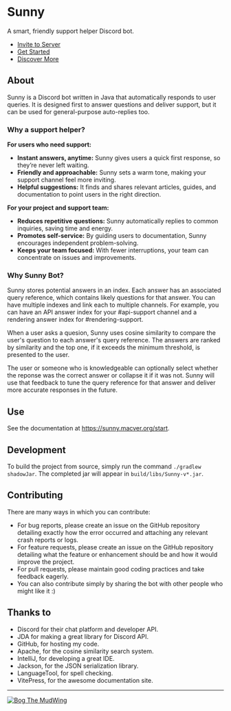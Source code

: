 # Sunny

A smart, friendly support helper Discord bot.

- [Invite to Server](https://discord.com/oauth2/authorize?client_id=1384182700285493380)
- [Get Started](https://sunny.macver.org/start)
- [Discover More](https://sunny.macver.org/discover)

## About

Sunny is a Discord bot written in Java that automatically responds to user queries. It is designed first to answer questions and deliver support, but it can be used for general-purpose auto-replies too.

### Why a support helper?

**For users who need support:**

- **Instant answers, anytime:** Sunny gives users a quick first response, so they’re never left waiting.
- **Friendly and approachable:** Sunny sets a warm tone, making your support channel feel more inviting.
- **Helpful suggestions:** It finds and shares relevant articles, guides, and documentation to point users in the right direction.

**For your project and support team:**

- **Reduces repetitive questions:** Sunny automatically replies to common inquiries, saving time and energy.
- **Promotes self-service:** By guiding users to documentation, Sunny encourages independent problem-solving.
- **Keeps your team focused:** With fewer interruptions, your team can concentrate on issues and improvements.

### Why Sunny Bot?

Sunny stores potential answers in an index. Each answer has an associated query reference, which contains likely questions for that answer. You can have multiple indexes and link each to multiple channels. For example, you can have an API answer index for your #api-support channel and a rendering answer index for #rendering-support.

When a user asks a quesion, Sunny uses cosine similarity to compare the user's question to each answer's query reference. The answers are ranked by similarity and the top one, if it exceeds the minimum threshold, is presented to the user.

The user or someone who is knowledgeable can optionally select whether the reponse was the correct answer or collapse it if it was not. Sunny will use that feedback to tune the query reference for that answer and deliver more accurate responses in the future.

## Use

See the documentation at https://sunny.macver.org/start.

## Development

To build the project from source, simply run the command `./gradlew shadowJar`. The completed jar will appear in `build/libs/Sunny-v*.jar`.

## Contributing

There are many ways in which you can contribute:

- For bug reports, please create an issue on the GitHub repository detailing exactly how the error occurred and attaching any relevant crash reports or logs.
- For feature requests, please create an issue on the GitHub repository detailing what the feature or enhancement should be and how it would improve the project.
- For pull requests, please maintain good coding practices and take feedback eagerly.
- You can also contribute simply by sharing the bot with other people who might like it :)

## Thanks to

- Discord for their chat platform and developer API.
- JDA for making a great library for Discord API.
- GitHub, for hosting my code.
- Apache, for the cosine similarity search system.
- IntelliJ, for developing a great IDE.
- Jackson, for the JSON serialization library.
- LanguageTool, for spell checking.
- VitePress, for the awesome documentation site.

---

[![Bog The MudWing](https://blog.macver.org/content/images/2025/07/Stamp-Colored-Small-Shadow.png)](https://blog.macver.org/about-me)
